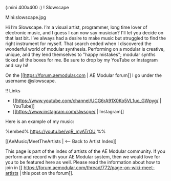 (:mini 400x400 :)
! Slowscape

Mini:slowscape.jpg

Hi I’m Slowscape. I’m a visual artist, programmer, long time lover of electronic music, and I guess I can now say musician? I'll let you decide on that last bit. I’ve always had a desire to make music but struggled to find the right instrument for myself. That search ended when I discovered the wonderful world of modular synthesis. Performing on a modular is creative, unique, and they lend themselves to "happy mistakes"; modular synths ticked all the boxes for me. Be sure to drop by my YouTube or Instagram and say hi!

On the [[https://forum.aemodular.com | AE Modular forum]] I go under the username @slowscape.

!! Links

* [[https://www.youtube.com/channel/UCG6rA91X0Ko5VL1uo_GWpyg/ | YouTube]]
* [[https://www.instagram.com/slwscpe/ | Instagram]]

Here is an example of my music:

%embed% https://youtu.be/vqR_myATrOU %%

[[AeMusic/MeetTheArtists | <-- Back to Artist Index]]

This page is part of the index of artists of the AE Modular community. If you perform and record with your AE Modular system, then we would love for you to be featured here as well. Please read the information about how to join in [[ https://forum.aemodular.com/thread/772/page-on-wiki-meet-artists | this post on the forum]].
